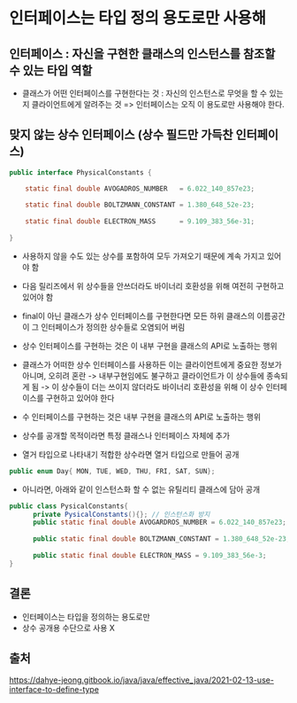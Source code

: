 # 인터페이스는 타입 정의 용도로만 사용해
## 인터페이스 :  자신을 구현한 클래스의 인스턴스를 참조할 수 있는 타입 역할
- 클래스가 어떤 인터페이스를 구현한다는 것 : 
자신의 인스턴스로 무엇을 할 수 있는지 클라이언트에게 알려주는 것
=> 인터페이스는 오직 이 용도로만 사용해야 한다.

## 맞지 않는 상수 인터페이스 (상수 필드만 가득찬 인터페이스)

```java
public interface PhysicalConstants {

    static final double AVOGADROS_NUMBER   = 6.022_140_857e23;
    
    static final double BOLTZMANN_CONSTANT = 1.380_648_52e-23;
    
    static final double ELECTRON_MASS      = 9.109_383_56e-31;
    
}
```
- 사용하지 않을 수도 있는 상수를 포함하여 모두 가져오기 때문에 계속 가지고 있어야 함
- 다음 릴리즈에서 위 상수들을 안쓰더라도 바이너리 호환성을 위해 여전히 구현하고 있어야 함
- final이 아닌 클래스가 상수 인터페이스를 구현한다면 모든 하위 클래스의 이름공간이 그 인터페이스가 정의한 상수들로 오염되어 버림
- 상수 인터페이스를 구현하는 것은 이 내부 구현을 클래스의 API로 노출하는 행위
- 클래스가 어떠한 상수 인터페이스를 사용하든 이는 클라이언트에게 중요한 정보가 아니며, 오히려 혼란
-> 내부구현임에도 불구하고 클라이언트가 이 상수들에 종속되게 됨
-> 이 상수들이 더는 쓰이지 않더라도 바이너리 호환성을 위해 이 상수 인터페이스를 구현하고 있어야 한다
- 수 인터페이스를 구현하는 것은 내부 구현을 클래스의 API로 노출하는 행위

- 상수를 공개할 목적이라면 특정 클래스나 인터페이스 자체에 추가
- 열거 타입으로 나타내기 적합한 상수라면 열거 타입으로 만들어 공개
```java
public enum Day{ MON, TUE, WED, THU, FRI, SAT, SUN};
```

- 아니라면, 아래와 같이 인스턴스화 할 수 없는 유틸리티 클래스에 담아 공개
```java
public class PysicalConstants{
      private PysicalConstants(){}; // 인스턴스화 방지
      public static final double AVOGARDROS_NUMBER = 6.022_140_857e23;
      
      public static final double BOLTZMANN_CONSTANT = 1.380_648_52e-23;
      
      public static final double ELECTRON_MASS = 9.109_383_56e-3;
}
```
## 결론
- 인터페이스는 타입을 정의하는 용도로만
- 상수 공개용 수단으로 사용 X

## 출처
https://dahye-jeong.gitbook.io/java/java/effective_java/2021-02-13-use-interface-to-define-type